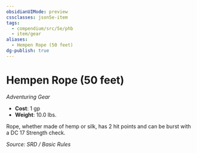 ```yaml
---
obsidianUIMode: preview
cssclasses: json5e-item
tags:
  - compendium/src/5e/phb
  - item/gear
aliases:
  - Hempen Rope (50 feet)
dg-publish: true
---
```

# Hempen Rope (50 feet)
*Adventuring Gear*  

- **Cost**: 1 gp
- **Weight**: 10.0 lbs.

Rope, whether made of hemp or silk, has 2 hit points and can be burst with a DC 17 Strength check.

*Source: SRD / Basic Rules*